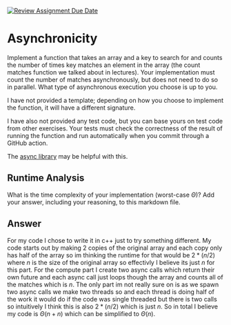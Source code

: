 [![Review Assignment Due Date](https://classroom.github.com/assets/deadline-readme-button-24ddc0f5d75046c5622901739e7c5dd533143b0c8e959d652212380cedb1ea36.svg)](https://classroom.github.com/a/26dp6wek)
# Asynchronicity

Implement a function that takes an array and a key to search for and counts the
number of times key matches an element in the array (the count matches function
we talked about in lectures). Your implementation must count the number of
matches asynchronously, but does not need to do so in parallel. What type of
asynchronous execution you choose is up to you.

I have not provided a template; depending on how you choose to implement the
function, it will have a different signature.

I have also not provided any test code, but you can base yours on test code from
other exercises. Your tests must check the correctness of the result of running
the function and run automatically when you commit through a GitHub action.

The [async library](https://caolan.github.io/async/v3/) may be helpful with
this.

## Runtime Analysis

What is the time complexity of your implementation (worst-case $\Theta$)? Add
your answer, including your reasoning, to this markdown file.


## Answer
For my code I chose to write it in c++ just to try something different. My code starts out by making 2 copies of the original array and each copy only has half of the array so im thinking the runtime for that would be $2*(n/2)$ where $n$ is the size of the original array so effectivly I believe its just $n$ for this part. For the compute part I create two async calls which return their own future and each async call just loops though the array and counts all of the matches which is $n$. The only part im not really sure on is as we spawn two async calls we make two threads so and each thread is doing half of the work it would do if the code was single threaded but there is two calls so intuitively I think this is also $2*(n/2)$ which is just $n$. So in total I believe my code is $\Theta(n + n)$ which can be simplified to $\Theta(n)$. 
